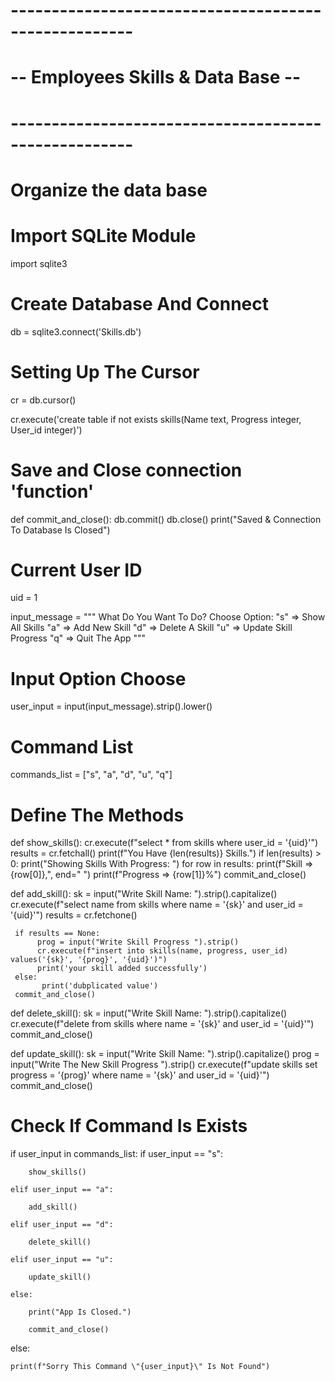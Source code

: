 # -----------------------------------------------------
# -- Employees Skills & Data Base --
# -----------------------------------------------------


# Organize the data base
# Import SQLite Module
import sqlite3

# Create Database And Connect
db = sqlite3.connect('Skills.db')

# Setting Up The Cursor
cr = db.cursor()

cr.execute('create table if not exists skills(Name text, Progress integer, User_id integer)')

# Save and Close connection 'function'
def commit_and_close():
  db.commit()
  db.close() 
  print("Saved & Connection To Database Is Closed")


# Current User ID
uid = 1

input_message = """
What Do You Want To Do?
Choose Option:
"s" => Show All Skills
"a" => Add New Skill
"d" => Delete A Skill
"u" => Update Skill Progress
"q" => Quit The App
"""

# Input Option Choose
user_input = input(input_message).strip().lower()

# Command List
commands_list = ["s", "a", "d", "u", "q"]

# Define The Methods
def show_skills():
      cr.execute(f"select * from skills where user_id = '{uid}'")
      results = cr.fetchall()
      print(f"You Have {len(results)} Skills.")
      if len(results) > 0:
            print("Showing Skills With Progress: ")
      for row in results:
            print(f"Skill => {row[0]},", end=" ")
            print(f"Progress => {row[1]}%") 
      commit_and_close()

def add_skill():
     sk = input("Write Skill Name: ").strip().capitalize()
     cr.execute(f"select name from skills where name = '{sk}' and user_id = '{uid}'")
     results = cr.fetchone()

     if results == None:
          prog = input("Write Skill Progress ").strip()
          cr.execute(f"insert into skills(name, progress, user_id) values('{sk}', '{prog}', '{uid}')")
          print('your skill added successfully')
     else:
           print('dubplicated value')    
     commit_and_close()

def delete_skill():
    sk = input("Write Skill Name: ").strip().capitalize()
    cr.execute(f"delete from skills where name = '{sk}' and user_id = '{uid}'")
    commit_and_close()

def update_skill():
     sk = input("Write Skill Name: ").strip().capitalize()
     prog = input("Write The New Skill Progress ").strip()
     cr.execute(f"update skills set progress = '{prog}' where name = '{sk}' and user_id = '{uid}'")
     commit_and_close()

# Check If Command Is Exists
if user_input in commands_list:
    if user_input == "s":

        show_skills()

    elif user_input == "a":

        add_skill()

    elif user_input == "d":

        delete_skill()

    elif user_input == "u":

        update_skill()

    else:

        print("App Is Closed.")

        commit_and_close()

else:

    print(f"Sorry This Command \"{user_input}\" Is Not Found")



